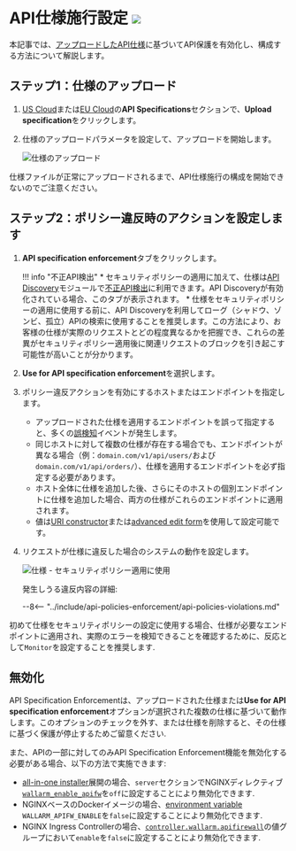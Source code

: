 [waf-mode-instr]:   ../admin-en/configure-wallarm-mode.md

# API仕様施行設定 <a href="../../about-wallarm/subscription-plans/#waap-and-advanced-api-security"><img src="../../images/api-security-tag.svg" style="border: none;"></a>

本記事では、[アップロードしたAPI仕様](overview.md)に基づいてAPI保護を有効化し、構成する方法について解説します。

## ステップ1：仕様のアップロード

1. [US Cloud](https://us1.my.wallarm.com/api-specifications/)または[EU Cloud](https://my.wallarm.com/api-specifications/)の**API Specifications**セクションで、**Upload specification**をクリックします。
1. 仕様のアップロードパラメータを設定して、アップロードを開始します。

    ![仕様のアップロード](../images/api-specification-enforcement/specificaton-upload.png)

仕様ファイルが正常にアップロードされるまで、API仕様施行の構成を開始できないのでご注意ください。

## ステップ2：ポリシー違反時のアクションを設定します

1. **API specification enforcement**タブをクリックします。

    !!! info "不正API検出"
        * セキュリティポリシーの適用に加えて、仕様は[API Discovery](../api-discovery/overview.md)モジュールで[不正API検出](../api-discovery/rogue-api.md)に利用できます。API Discoveryが有効化されている場合、このタブが表示されます。
        * 仕様をセキュリティポリシーの適用に使用する前に、API Discoveryを利用してローグ（シャドウ、ゾンビ、孤立）APIの検索に使用することを推奨します。この方法により、お客様の仕様が実際のリクエストとどの程度異なるかを把握でき、これらの差異がセキュリティポリシー適用後に関連リクエストのブロックを引き起こす可能性が高いことが分かります。

1. **Use for API specification enforcement**を選択します。
1. ポリシー違反アクションを有効にするホストまたはエンドポイントを指定します。

    * アップロードされた仕様を適用するエンドポイントを誤って指定すると、多くの[誤検知](../about-wallarm/protecting-against-attacks.md#false-positives)イベントが発生します。
    * 同じホストに対して複数の仕様が存在する場合でも、エンドポイントが異なる場合（例：`domain.com/v1/api/users/`および`domain.com/v1/api/orders/`）、仕様を適用するエンドポイントを必ず指定する必要があります。
    * ホスト全体に仕様を追加した後、さらにそのホストの個別エンドポイントに仕様を追加した場合、両方の仕様がこれらのエンドポイントに適用されます。
    * 値は[URI constructor](../user-guides/rules/rules.md#uri-constructor)または[advanced edit form](../user-guides/rules/rules.md#advanced-edit-form)を使用して設定可能です。

1. リクエストが仕様に違反した場合のシステムの動作を設定します。

    ![仕様 - セキュリティポリシー適用に使用](../images/api-specification-enforcement/specification-use-for-api-policies-enforcement.png)

    発生しうる違反内容の詳細:

    --8<-- "../include/api-policies-enforcement/api-policies-violations.md"

初めて仕様をセキュリティポリシーの設定に使用する場合、仕様が必要なエンドポイントに適用され、実際のエラーを検知できることを確認するために、反応として`Monitor`を設定することを推奨します.

## 無効化

API Specification Enforcementは、アップロードされた仕様または**Use for API specification enforcement**オプションが選択された複数の仕様に基づいて動作します。このオプションのチェックを外す、または仕様を削除すると、その仕様に基づく保護が停止するためご留意ください.

また、APIの一部に対してのみAPI Specification Enforcement機能を無効化する必要がある場合、以下の方法で実施できます:

* [all-in-one installer](../installation/nginx/all-in-one.md)展開の場合、`server`セクションでNGINXディレクティブ[`wallarm_enable_apifw`](../admin-en/configure-parameters-en.md#wallarm_enable_apifw)を`off`に設定することにより無効化できます.
* NGINXベースのDockerイメージの場合、[environment variable](../admin-en/installation-docker-en.md#run-the-container-passing-the-environment-variables) `WALLARM_APIFW_ENABLE`を`false`に設定することにより無効化できます.
* NGINX Ingress Controllerの場合、[`controller.wallarm.apifirewall`](../admin-en/configure-kubernetes-en.md#controllerwallarmapifirewall)の値グループにおいて`enable`を`false`に設定することにより無効化できます.